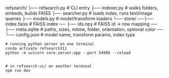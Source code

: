 refsearch/
├── refsearch.py # CLI entry
├── indexer.py # walks folders, embeds, builds FAISS
├── searcher.py # loads index, runs text/image queries
├── models.py # model/transform loaders
└── store/
──├── index.faiss # FAISS index
── ├── ids.npy # FAISS id -> row mapping
── ├── meta.sqlite # paths, sizes, mtime, folder, orientation, optional color
── └── config.json # model name, transform params, index type

```
# running python server on one terminal
conda activate refsearch311
python -m uvicorn core.server:app --port 54999 --reload


# in refsearch-ui/ on another terminal
npm run dev
```
